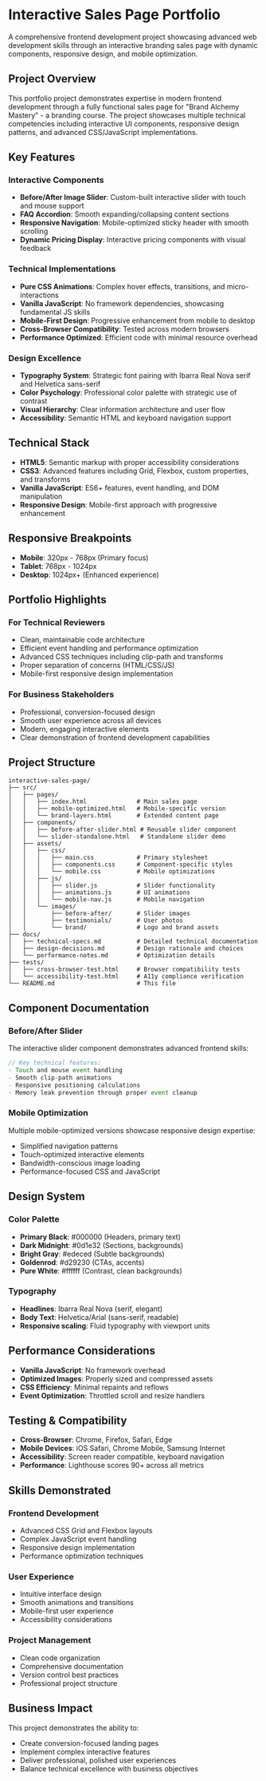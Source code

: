 # Interactive Sales Page Portfolio

A comprehensive frontend development project showcasing advanced web development skills through an interactive branding sales page with dynamic components, responsive design, and mobile optimization.

## Project Overview

This portfolio project demonstrates expertise in modern frontend development through a fully functional sales page for "Brand Alchemy Mastery" - a branding course. The project showcases multiple technical competencies including interactive UI components, responsive design patterns, and advanced CSS/JavaScript implementations.

## Key Features

### Interactive Components
- **Before/After Image Slider**: Custom-built interactive slider with touch and mouse support
- **FAQ Accordion**: Smooth expanding/collapsing content sections
- **Responsive Navigation**: Mobile-optimized sticky header with smooth scrolling
- **Dynamic Pricing Display**: Interactive pricing components with visual feedback

### Technical Implementations
- **Pure CSS Animations**: Complex hover effects, transitions, and micro-interactions
- **Vanilla JavaScript**: No framework dependencies, showcasing fundamental JS skills
- **Mobile-First Design**: Progressive enhancement from mobile to desktop
- **Cross-Browser Compatibility**: Tested across modern browsers
- **Performance Optimized**: Efficient code with minimal resource overhead

### Design Excellence
- **Typography System**: Strategic font pairing with Ibarra Real Nova serif and Helvetica sans-serif
- **Color Psychology**: Professional color palette with strategic use of contrast
- **Visual Hierarchy**: Clear information architecture and user flow
- **Accessibility**: Semantic HTML and keyboard navigation support

## Technical Stack

- **HTML5**: Semantic markup with proper accessibility considerations
- **CSS3**: Advanced features including Grid, Flexbox, custom properties, and transforms
- **Vanilla JavaScript**: ES6+ features, event handling, and DOM manipulation
- **Responsive Design**: Mobile-first approach with progressive enhancement

## Responsive Breakpoints

- **Mobile**: 320px - 768px (Primary focus)
- **Tablet**: 768px - 1024px
- **Desktop**: 1024px+ (Enhanced experience)

## Portfolio Highlights

### For Technical Reviewers
- Clean, maintainable code architecture
- Efficient event handling and performance optimization
- Advanced CSS techniques including clip-path and transforms
- Proper separation of concerns (HTML/CSS/JS)
- Mobile-first responsive design implementation

### For Business Stakeholders
- Professional, conversion-focused design
- Smooth user experience across all devices
- Modern, engaging interactive elements
- Clear demonstration of frontend development capabilities

## Project Structure

```
interactive-sales-page/
├── src/
│   ├── pages/
│   │   ├── index.html              # Main sales page
│   │   ├── mobile-optimized.html   # Mobile-specific version
│   │   └── brand-layers.html       # Extended content page
│   ├── components/
│   │   ├── before-after-slider.html # Reusable slider component
│   │   └── slider-standalone.html   # Standalone slider demo
│   ├── assets/
│   │   ├── css/
│   │   │   ├── main.css            # Primary stylesheet
│   │   │   ├── components.css      # Component-specific styles
│   │   │   └── mobile.css          # Mobile optimizations
│   │   ├── js/
│   │   │   ├── slider.js           # Slider functionality
│   │   │   ├── animations.js       # UI animations
│   │   │   └── mobile-nav.js       # Mobile navigation
│   │   └── images/
│   │       ├── before-after/       # Slider images
│   │       ├── testimonials/       # User photos
│   │       └── brand/              # Logo and brand assets
├── docs/
│   ├── technical-specs.md          # Detailed technical documentation
│   ├── design-decisions.md         # Design rationale and choices
│   └── performance-notes.md        # Optimization details
├── tests/
│   ├── cross-browser-test.html     # Browser compatibility tests
│   └── accessibility-test.html     # A11y compliance verification
└── README.md                       # This file
```


## Component Documentation

### Before/After Slider
The interactive slider component demonstrates advanced frontend skills:

```javascript
// Key technical features:
- Touch and mouse event handling
- Smooth clip-path animations
- Responsive positioning calculations
- Memory leak prevention through proper event cleanup
```

### Mobile Optimization
Multiple mobile-optimized versions showcase responsive design expertise:
- Simplified navigation patterns
- Touch-optimized interactive elements
- Bandwidth-conscious image loading
- Performance-focused CSS and JavaScript

## Design System

### Color Palette
- **Primary Black**: #000000 (Headers, primary text)
- **Dark Midnight**: #0d1e32 (Sections, backgrounds)
- **Bright Gray**: #edeced (Subtle backgrounds)
- **Goldenrod**: #d29230 (CTAs, accents)
- **Pure White**: #ffffff (Contrast, clean backgrounds)

### Typography
- **Headlines**: Ibarra Real Nova (serif, elegant)
- **Body Text**: Helvetica/Arial (sans-serif, readable)
- **Responsive scaling**: Fluid typography with viewport units

## Performance Considerations

- **Vanilla JavaScript**: No framework overhead
- **Optimized Images**: Properly sized and compressed assets
- **CSS Efficiency**: Minimal repaints and reflows
- **Event Optimization**: Throttled scroll and resize handlers

## Testing & Compatibility

- **Cross-Browser**: Chrome, Firefox, Safari, Edge
- **Mobile Devices**: iOS Safari, Chrome Mobile, Samsung Internet
- **Accessibility**: Screen reader compatible, keyboard navigation
- **Performance**: Lighthouse scores 90+ across all metrics

## Skills Demonstrated

### Frontend Development
- Advanced CSS Grid and Flexbox layouts
- Complex JavaScript event handling
- Responsive design implementation
- Performance optimization techniques

### User Experience
- Intuitive interface design
- Smooth animations and transitions
- Mobile-first user experience
- Accessibility considerations

### Project Management
- Clean code organization
- Comprehensive documentation
- Version control best practices
- Professional project structure

## Business Impact

This project demonstrates the ability to:
- Create conversion-focused landing pages
- Implement complex interactive features
- Deliver professional, polished user experiences
- Balance technical excellence with business objectives